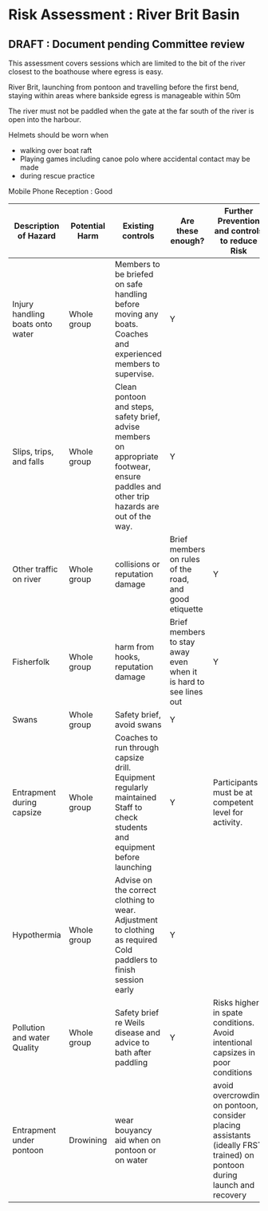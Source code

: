 # Risk Assessment : River Brit Basin #

## DRAFT : Document pending Committee review ##

This assessment covers sessions which are limited to the bit of the river closest to the boathouse where egress is easy.

River Brit, launching from pontoon and travelling before the first bend, staying within areas where bankside egress is manageable within 50m 

The river must not be paddled when the gate at the far south of the river is open into the harbour.

Helmets should be worn when
 * walking over boat raft 
 * Playing games including canoe polo where
accidental contact may be made
 * during rescue practice


Mobile Phone Reception : Good


| Description of Hazard             | Potential Harm |  Existing controls| Are these enough? | Further Prevention and controls to reduce Risk | 
|-----------------------            |--------------------                           |-------------------|-------------------|------------------------|
| Injury handling boats onto water  |  Whole group   | Members to be briefed on safe handling before moving any boats.<br /> Coaches and experienced members to supervise. | Y |   |
| Slips, trips, and falls           |  Whole group   | Clean pontoon and steps, safety brief, advise members on appropriate footwear, ensure paddles and other trip hazards are out of the way. | Y |   |
| Other traffic on river            | Whole group    | collisions or reputation damage | Brief members on rules of the road, and good etiquette | Y |  | 
| Fisherfolk                        | Whole group    | harm from hooks, reputation damage | Brief members to stay away even when it is hard to see lines out | Y |  |
| Swans                             | Whole group    | Safety brief, avoid swans | Y | | 
| Entrapment during capsize         | Whole group    | Coaches to run through capsize drill. <br />Equipment regularly maintained<br />Staff to check students and equipment before launching | Y | Participants must be at competent level for activity.| 
| Hypothermia                       | Whole group    | Advise on the correct clothing to wear. <br />Adjustment to clothing as required<br /> Cold paddlers to finish session early | Y | |
| Pollution and water Quality       | Whole group    | Safety brief re Weils disease and advice to bath after paddling | Y | Risks higher in spate conditions.<br /> Avoid intentional capsizes in poor conditions |
|Entrapment under pontoon           | Drowining      | wear bouyancy aid when on pontoon or on water | | avoid overcrowding on pontoon, consider placing assistants (ideally FRST trained) on pontoon during launch and recovery |
